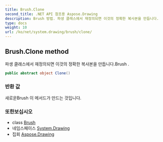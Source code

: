```yaml
---
title: Brush.Clone
second_title: .NET API 참조용 Aspose.Drawing
description: Brush 방법. 파생 클래스에서 재정의되면 이것의 정확한 복사본을 만듭니다.Brush .
type: docs
weight: 10
url: /ko/net/system.drawing/brush/clone/
---
```

## Brush.Clone method

파생 클래스에서 재정의되면 이것의 정확한 복사본을 만듭니다.Brush .

```csharp
public abstract object Clone()
```

### 반환 값

새로운Brush 이 메서드가 만드는 것입니다.

### 또한보십시오

* class [Brush](../)
* 네임스페이스 [System.Drawing](../../brush/)
* 집회 [Aspose.Drawing](../../../)


